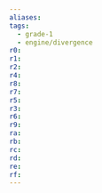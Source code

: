 ```yaml
---
aliases:
tags:
  - grade-1
  - engine/divergence
r0:
r1:
r2:
r4:
r8:
r7:
r5:
r3:
r6:
r9:
ra:
rb:
rc:
rd:
re:
rf:
---
```

